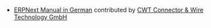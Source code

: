 - [ERPNext Manual in German](http://shopersolutions.com/docs/user/manual/de/) contributed by [CWT Connector & Wire Technology GmbH](http://www.cwt-assembly.com/)
